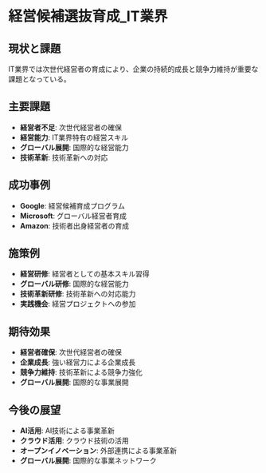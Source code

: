 # 経営候補選抜育成_IT業界

## 現状と課題
IT業界では次世代経営者の育成により、企業の持続的成長と競争力維持が重要な課題となっている。

## 主要課題
- **経営者不足**: 次世代経営者の確保
- **経営能力**: IT業界特有の経営スキル
- **グローバル展開**: 国際的な経営能力
- **技術革新**: 技術革新への対応

## 成功事例
- **Google**: 経営候補育成プログラム
- **Microsoft**: グローバル経営者育成
- **Amazon**: 技術者出身経営者の育成

## 施策例
- **経営研修**: 経営者としての基本スキル習得
- **グローバル研修**: 国際的な経営能力
- **技術革新研修**: 技術革新への対応能力
- **実践機会**: 経営プロジェクトへの参加

## 期待効果
- **経営者確保**: 次世代経営者の確保
- **企業成長**: 強い経営力による企業成長
- **競争力維持**: 技術革新による競争力強化
- **グローバル展開**: 国際的な事業展開

## 今後の展望
- **AI活用**: AI技術による事業革新
- **クラウド活用**: クラウド技術の活用
- **オープンイノベーション**: 外部連携による事業革新
- **グローバル展開**: 国際的な事業ネットワーク 